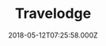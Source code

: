 ---
date: 2018-05-12T07:25:58.000Z
title: Travelodge
latitude: 52.47943364331743
longitude: -0.9233817454143467
url: https://www.travelodge.co.uk
category: checkin
---